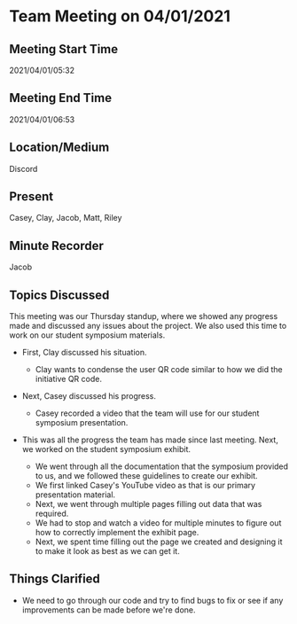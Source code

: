 # Team Meeting on 04/01/2021

## Meeting Start Time

2021/04/01/05:32

## Meeting End Time

2021/04/01/06:53

## Location/Medium

Discord

## Present

Casey, Clay, Jacob, Matt, Riley

## Minute Recorder

Jacob

## Topics Discussed

This meeting was our Thursday standup, where we showed any progress made and discussed any issues about the project. We also used this time to work on our student symposium materials.

- First, Clay discussed his situation.
  - Clay wants to condense the user QR code similar to how we did the initiative QR code.
- Next, Casey discussed his progress.
  - Casey recorded a video that the team will use for our student symposium presentation.

- This was all the progress the team has made since last meeting. Next, we worked on the student symposium exhibit.
  - We went through all the documentation that the symposium provided to us, and we followed these guidelines to create our exhibit.
  - We first linked Casey's YouTube video as that is our primary presentation material.
  - Next, we went through multiple pages filling out data that was required.
  - We had to stop and watch a video for multiple minutes to figure out how to correctly implement the exhibit page.
  - Next, we spent time filling out the page we created and designing it to make it look as best as we can get it.

## Things Clarified

- We need to go through our code and try to find bugs to fix or see if any improvements can be made before we're done.